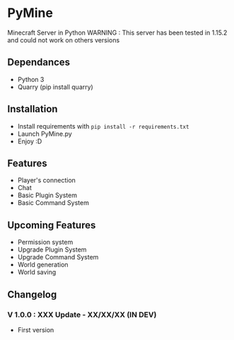 # PyMine

 Minecraft Server in Python
 WARNING : This server has been tested in 1.15.2 and could not work on others versions

## Dependances

- Python 3
- Quarry (pip install quarry)

## Installation

- Install requirements with `pip install -r requirements.txt`
- Launch PyMine.py
- Enjoy :D

## Features

- Player's connection
- Chat
- Basic Plugin System
- Basic Command System

## Upcoming Features

- Permission system
- Upgrade Plugin System
- Upgrade Command System
- World generation
- World saving

## Changelog

### V 1.0.0 : XXX Update - XX/XX/XX (IN DEV)

- First version
